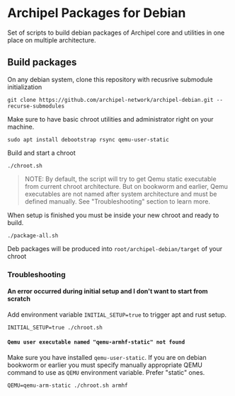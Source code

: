 # Archipel Packages for Debian

Set of scripts to build debian packages of Archipel core and utilities in one place on multiple architecture.

## Build packages

On any debian system, clone this repository with recusrive submodule initialization

```
git clone https://github.com/archipel-network/archipel-debian.git --recurse-submodules
```

Make sure to have basic chroot utilities and administrator right on your machine.

```
sudo apt install debootstrap rsync qemu-user-static
```

Build and start a chroot

```
./chroot.sh
```

> NOTE: By default, the script will try to get Qemu static executable from current chroot architecture.
> But on bookworm and earlier, Qemu executables are not named after system architecture and must be defined manually.
> See "Troubleshooting" section to learn more.

When setup is finished you must be inside your new chroot and ready to build.

```
./package-all.sh
```

Deb packages will be produced into `root/archipel-debian/target` of your chroot

### Troubleshooting

#### An error occurred during initial setup and I don't want to start from scratch

Add environment variable `INITIAL_SETUP=true` to trigger apt and rust setup.

```
INITIAL_SETUP=true ./chroot.sh
```

#### `Qemu user executable named "qemu-armhf-static" not found`

Make sure you have installed `qemu-user-static`.
If you are on debian bookworm or earlier you must specify manually appropriate QEMU command to use as `QEMU` environment variable.
Prefer "static" ones.


```
QEMU=qemu-arm-static ./chroot.sh armhf
```